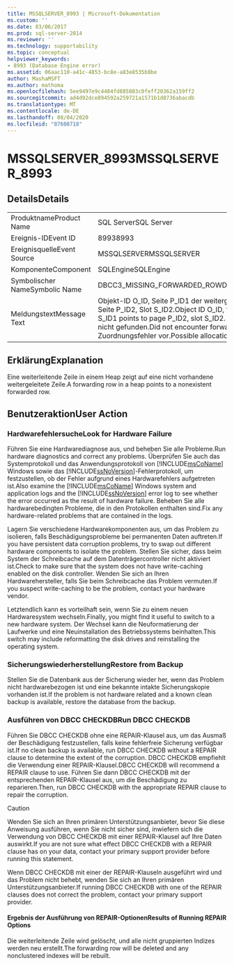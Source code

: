 ```yaml
---
title: MSSQLSERVER_8993 | Microsoft-Dokumentation
ms.custom: ''
ms.date: 03/06/2017
ms.prod: sql-server-2014
ms.reviewer: ''
ms.technology: supportability
ms.topic: conceptual
helpviewer_keywords:
- 8993 (Database Engine error)
ms.assetid: 06aac110-a41c-4853-bc8e-a83e8535b8be
author: MashaMSFT
ms.author: mathoma
ms.openlocfilehash: 5ee9497e9c4484fd885803c0feff20362a159ff2
ms.sourcegitcommit: ad4d92dce894592a259721a1571b1d8736abacdb
ms.translationtype: MT
ms.contentlocale: de-DE
ms.lasthandoff: 08/04/2020
ms.locfileid: "87608718"
---
```

# <a name="mssqlserver_8993"></a><span data-ttu-id="257fb-102">MSSQLSERVER_8993</span><span class="sxs-lookup"><span data-stu-id="257fb-102">MSSQLSERVER_8993</span></span>
    
## <a name="details"></a><span data-ttu-id="257fb-103">Details</span><span class="sxs-lookup"><span data-stu-id="257fb-103">Details</span></span>  
  
|||  
|-|-|  
|<span data-ttu-id="257fb-104">Produktname</span><span class="sxs-lookup"><span data-stu-id="257fb-104">Product Name</span></span>|<span data-ttu-id="257fb-105">SQL Server</span><span class="sxs-lookup"><span data-stu-id="257fb-105">SQL Server</span></span>|  
|<span data-ttu-id="257fb-106">Ereignis-ID</span><span class="sxs-lookup"><span data-stu-id="257fb-106">Event ID</span></span>|<span data-ttu-id="257fb-107">8993</span><span class="sxs-lookup"><span data-stu-id="257fb-107">8993</span></span>|  
|<span data-ttu-id="257fb-108">Ereignisquelle</span><span class="sxs-lookup"><span data-stu-id="257fb-108">Event Source</span></span>|<span data-ttu-id="257fb-109">MSSQLSERVER</span><span class="sxs-lookup"><span data-stu-id="257fb-109">MSSQLSERVER</span></span>|  
|<span data-ttu-id="257fb-110">Komponente</span><span class="sxs-lookup"><span data-stu-id="257fb-110">Component</span></span>|<span data-ttu-id="257fb-111">SQLEngine</span><span class="sxs-lookup"><span data-stu-id="257fb-111">SQLEngine</span></span>|  
|<span data-ttu-id="257fb-112">Symbolischer Name</span><span class="sxs-lookup"><span data-stu-id="257fb-112">Symbolic Name</span></span>|<span data-ttu-id="257fb-113">DBCC3_MISSING_FORWARDED_ROW</span><span class="sxs-lookup"><span data-stu-id="257fb-113">DBCC3_MISSING_FORWARDED_ROW</span></span>|  
|<span data-ttu-id="257fb-114">Meldungstext</span><span class="sxs-lookup"><span data-stu-id="257fb-114">Message Text</span></span>|<span data-ttu-id="257fb-115">Objekt-ID O_ID, Seite P_ID1 der weitergeleiteten Zeile, Slot S_ID1 zeigt auf Seite P_ID2, Slot S_ID2.</span><span class="sxs-lookup"><span data-stu-id="257fb-115">Object ID O_ID, forwarding row page P_ID1, slot S_ID1 points to page P_ID2, slot S_ID2.</span></span> <span data-ttu-id="257fb-116">Die weitergeleitete Zeile wurde nicht gefunden.</span><span class="sxs-lookup"><span data-stu-id="257fb-116">Did not encounter forwarded row.</span></span> <span data-ttu-id="257fb-117">Möglicherweise liegt ein Zuordnungsfehler vor.</span><span class="sxs-lookup"><span data-stu-id="257fb-117">Possible allocation error.</span></span>|  
  
## <a name="explanation"></a><span data-ttu-id="257fb-118">Erklärung</span><span class="sxs-lookup"><span data-stu-id="257fb-118">Explanation</span></span>  
 <span data-ttu-id="257fb-119">Eine weiterleitende Zeile in einem Heap zeigt auf eine nicht vorhandene weitergeleitete Zeile.</span><span class="sxs-lookup"><span data-stu-id="257fb-119">A forwarding row in a heap points to a nonexistent forwarded row.</span></span>  
  
## <a name="user-action"></a><span data-ttu-id="257fb-120">Benutzeraktion</span><span class="sxs-lookup"><span data-stu-id="257fb-120">User Action</span></span>  
  
### <a name="look-for-hardware-failure"></a><span data-ttu-id="257fb-121">Hardwarefehlersuche</span><span class="sxs-lookup"><span data-stu-id="257fb-121">Look for Hardware Failure</span></span>  
 <span data-ttu-id="257fb-122">Führen Sie eine Hardwarediagnose aus, und beheben Sie alle Probleme.</span><span class="sxs-lookup"><span data-stu-id="257fb-122">Run hardware diagnostics and correct any problems.</span></span> <span data-ttu-id="257fb-123">Überprüfen Sie auch das Systemprotokoll und das Anwendungsprotokoll von [!INCLUDE[msCoName](../../includes/msconame-md.md)] Windows sowie das [!INCLUDE[ssNoVersion](../../includes/ssnoversion-md.md)]-Fehlerprotokoll, um festzustellen, ob der Fehler aufgrund eines Hardwarefehlers aufgetreten ist.</span><span class="sxs-lookup"><span data-stu-id="257fb-123">Also examine the [!INCLUDE[msCoName](../../includes/msconame-md.md)] Windows system and application logs and the [!INCLUDE[ssNoVersion](../../includes/ssnoversion-md.md)] error log to see whether the error occurred as the result of hardware failure.</span></span> <span data-ttu-id="257fb-124">Beheben Sie alle hardwarebedingten Probleme, die in den Protokollen enthalten sind.</span><span class="sxs-lookup"><span data-stu-id="257fb-124">Fix any hardware-related problems that are contained in the logs.</span></span>  
  
 <span data-ttu-id="257fb-125">Lagern Sie verschiedene Hardwarekomponenten aus, um das Problem zu isolieren, falls Beschädigungsprobleme bei permanenten Daten auftreten.</span><span class="sxs-lookup"><span data-stu-id="257fb-125">If you have persistent data corruption problems, try to swap out different hardware components to isolate the problem.</span></span> <span data-ttu-id="257fb-126">Stellen Sie sicher, dass beim System der Schreibcache auf dem Datenträgercontroller nicht aktiviert ist.</span><span class="sxs-lookup"><span data-stu-id="257fb-126">Check to make sure that the system does not have write-caching enabled on the disk controller.</span></span> <span data-ttu-id="257fb-127">Wenden Sie sich an Ihren Hardwarehersteller, falls Sie beim Schreibcache das Problem vermuten.</span><span class="sxs-lookup"><span data-stu-id="257fb-127">If you suspect write-caching to be the problem, contact your hardware vendor.</span></span>  
  
 <span data-ttu-id="257fb-128">Letztendlich kann es vorteilhaft sein, wenn Sie zu einem neuen Hardwaresystem wechseln.</span><span class="sxs-lookup"><span data-stu-id="257fb-128">Finally, you might find it useful to switch to a new hardware system.</span></span> <span data-ttu-id="257fb-129">Der Wechsel kann die Neuformatierung der Laufwerke und eine Neuinstallation des Betriebssystems beinhalten.</span><span class="sxs-lookup"><span data-stu-id="257fb-129">This switch may include reformatting the disk drives and reinstalling the operating system.</span></span>  
  
### <a name="restore-from-backup"></a><span data-ttu-id="257fb-130">Sicherungswiederherstellung</span><span class="sxs-lookup"><span data-stu-id="257fb-130">Restore from Backup</span></span>  
 <span data-ttu-id="257fb-131">Stellen Sie die Datenbank aus der Sicherung wieder her, wenn das Problem nicht hardwarebezogen ist und eine bekannte intakte Sicherungskopie vorhanden ist.</span><span class="sxs-lookup"><span data-stu-id="257fb-131">If the problem is not hardware related and a known clean backup is available, restore the database from the backup.</span></span>  
  
### <a name="run-dbcc-checkdb"></a><span data-ttu-id="257fb-132">Ausführen von DBCC CHECKDB</span><span class="sxs-lookup"><span data-stu-id="257fb-132">Run DBCC CHECKDB</span></span>  
 <span data-ttu-id="257fb-133">Führen Sie DBCC CHECKDB ohne eine REPAIR-Klausel aus, um das Ausmaß der Beschädigung festzustellen, falls keine fehlerfreie Sicherung verfügbar ist.</span><span class="sxs-lookup"><span data-stu-id="257fb-133">If no clean backup is available, run DBCC CHECKDB without a REPAIR clause to determine the extent of the corruption.</span></span> <span data-ttu-id="257fb-134">DBCC CHECKDB empfiehlt die Verwendung einer REPAIR-Klausel.</span><span class="sxs-lookup"><span data-stu-id="257fb-134">DBCC CHECKDB will recommend a REPAIR clause to use.</span></span> <span data-ttu-id="257fb-135">Führen Sie dann DBCC CHECKDB mit der entsprechenden REPAIR-Klausel aus, um die Beschädigung zu reparieren.</span><span class="sxs-lookup"><span data-stu-id="257fb-135">Then, run DBCC CHECKDB with the appropriate REPAIR clause to repair the corruption.</span></span>  
  
> [!CAUTION]  
>  <span data-ttu-id="257fb-136">Wenden Sie sich an Ihren primären Unterstützungsanbieter, bevor Sie diese Anweisung ausführen, wenn Sie nicht sicher sind, inwiefern sich die Verwendung von DBCC CHECKDB mit einer REPAIR-Klausel auf Ihre Daten auswirkt.</span><span class="sxs-lookup"><span data-stu-id="257fb-136">If you are not sure what effect DBCC CHECKDB with a REPAIR clause has on your data, contact your primary support provider before running this statement.</span></span>  
  
 <span data-ttu-id="257fb-137">Wenn DBCC CHECKDB mit einer der REPAIR-Klauseln ausgeführt wird und das Problem nicht behebt, wenden Sie sich an Ihren primären Unterstützungsanbieter.</span><span class="sxs-lookup"><span data-stu-id="257fb-137">If running DBCC CHECKDB with one of the REPAIR clauses does not correct the problem, contact your primary support provider.</span></span>  
  
#### <a name="results-of-running-repair-options"></a><span data-ttu-id="257fb-138">Ergebnis der Ausführung von REPAIR-Optionen</span><span class="sxs-lookup"><span data-stu-id="257fb-138">Results of Running REPAIR Options</span></span>  
 <span data-ttu-id="257fb-139">Die weiterleitende Zeile wird gelöscht, und alle nicht gruppierten Indizes werden neu erstellt.</span><span class="sxs-lookup"><span data-stu-id="257fb-139">The forwarding row will be deleted and any nonclustered indexes will be rebuilt.</span></span>  
  
  

